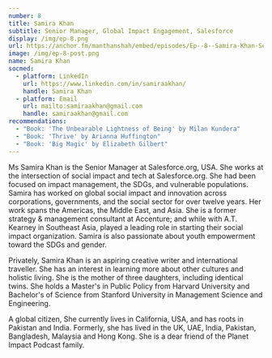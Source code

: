 ```yaml
---
number: 8
title: Samira Khan
subtitle: Senior Manager, Global Impact Engagement, Salesforce
display: /img/ep-8.png
url: https://anchor.fm/manthanshah/embed/episodes/Ep--8--Samira-Khan-Senior-Manager--Global-Impact-Engagement--Salesforce-ehs97c/a-a2t83jm
image: /img/ep-8-post.png
name: Samira Khan
socmed:
  - platform: LinkedIn
    url: https://www.linkedin.com/in/samiraakhan/
    handle: Samira Khan
  - platform: Email
    url: mailto:samiraakhan@gmail.com
    handle: samiraakhan@gmail.com
recommendations:
  - "Book: 'The Unbearable Lightness of Being' by Milan Kundera"
  - "Book: 'Thrive' by Arianna Huffington"
  - "Book: 'Big Magic' by Elizabeth Gilbert"
---
```

Ms Samira Khan is the Senior Manager at Salesforce.org, USA. She works at the intersection of social impact and tech at Salesforce.org. She had been focused on impact management, the SDGs, and vulnerable populations. Samira has worked on global social impact and innovation across corporations, governments, and the social sector for over twelve years. Her work spans the Americas, the Middle East, and Asia. She is a former strategy & management consultant at Accenture; and while with A.T. Kearney in Southeast Asia, played a leading role in starting their social impact organization. Samira is also passionate about youth empowerment toward the SDGs and gender.

Privately, Samira Khan is an aspiring creative writer and international traveller. She has an interest in learning more about other cultures and holistic living. She is the mother of three daughters, including identical twins. She holds a Master's in Public Policy from Harvard University and Bachelor's of Science from Stanford University in Management Science and Engineering.

A global citizen, She currently lives in California, USA, and has roots in Pakistan and India. Formerly, she has lived in the UK, UAE, India, Pakistan, Bangladesh, Malaysia and Hong Kong. She is a dear friend of the Planet Impact Podcast family.